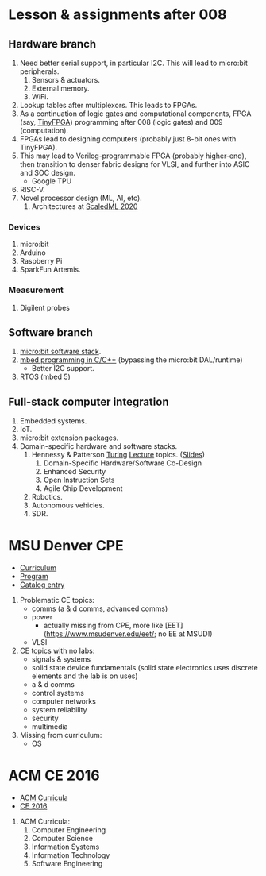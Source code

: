 
# Lesson & assignments after 008

## Hardware branch
1. Need better serial support, in particular I2C. This will lead to micro:bit peripherals.
   1. Sensors & actuators.
   2. External memory.
   3. WiFi.
2. Lookup tables after multiplexors. This leads to FPGAs.
3. As a continuation of logic gates and computational components, FPGA (say, [TinyFPGA](https://tinyfpga.com/)) programming after 008 (logic gates) and 009 (computation).
4. FPGAs lead to designing computers (probably just 8-bit ones with TinyFPGA).
5. This may lead to Verilog-programmable FPGA (probably higher-end), then transition to denser fabric designs for VLSI, and further into ASIC and SOC design.
   - Google TPU
6. RISC-V.
7. Novel processor design (ML, AI, etc).
   1. Architectures at [ScaledML 2020](http://scaledml.org/2020/)
   
### Devices
1. micro:bit
2. Arduino
3. Raspberry Pi
4. SparkFun Artemis.

### Measurement
1. Digilent probes

## Software branch
1. [micro:bit software stack](https://mattwarren.org/2017/11/28/Exploring-the-BBC-microbit-Software-Stack/).
2. [mbed programming in C/C++](https://www.iot-programmer.com/index.php/books/27-micro-bit-iot-in-c/chapters-micro-bit-iot-in-c/1-getting-started-with-c-c-on-the-micro-bit?showall=1) (bypassing the micro:bit DAL/runtime)
   - Better I2C support.
3. RTOS (mbed 5)

## Full-stack computer integration
1. Embedded systems.
2. IoT.
3. micro:bit extension packages.
4. Domain-specific hardware and software stacks.
   1. Hennessy & Patterson [Turing](https://www.acm.org/hennessy-patterson-turing-lecture) [Lecture](https://iscaconf.org/isca2018/turing_lecture.html) topics. ([Slides](https://iscaconf.org/isca2018/docs/HennessyPattersonTuringLectureISCA4June2018.pdf))
      1. Domain-Specific Hardware/Software Co-Design
      2. Enhanced Security
      3. Open Instruction Sets
      4. Agile Chip Development
   2. Robotics.
   3. Autonomous vehicles.
   4. SDR.


# MSU Denver CPE

- [Curriculum](https://www.msudenver.edu/cpe/curriculum/)
- [Program](https://www.msudenver.edu/cpe/program/)
- [Catalog entry](https://catalog.msudenver.edu/preview_program.php?catoid=26&poid=6946#)

1. Problematic CE topics:
   - comms (a & d comms, advanced comms)
   - power
     - actually missing from CPE, more like [EET](https://www.msudenver.edu/eet/; no EE at MSUD!)
   - VLSI
2. CE topics with no labs:
   - signals & systems
   - solid state device fundamentals (solid state electronics uses discrete elements and the lab is on uses)
   - a & d comms
   - control systems
   - computer networks
   - system reliability
   - security
   - multimedia
3. Missing from curriculum:
   - OS
   
# ACM CE 2016

- [ACM Curricula](https://www.acm.org/education/curricula-recommendations)
- [CE 2016](https://www.acm.org/binaries/content/assets/education/ce2016-final-report.pdf)

1. ACM Curricula:
   1. Computer Engineering
   2. Computer Science
   3. Information Systems
   4. Information Technology
   5. Software Engineering

